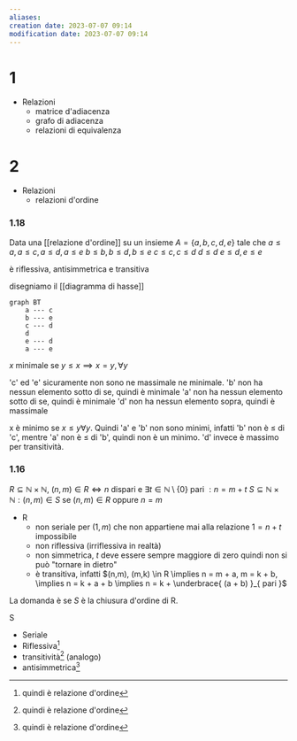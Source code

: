 ```yaml
---
aliases: 
creation date: 2023-07-07 09:14
modification date: 2023-07-07 09:14
---
```


# 1
- Relazioni
	- matrice d'adiacenza
	- grafo di adiacenza
	- relazioni di equivalenza

# 2
- Relazioni
	- relazioni d'ordine

### 1.18

Data una [[relazione d'ordine]] su un insieme $A = \{ a,b,c,d,e \}$ tale che
$a \leq a, a \leq c, a \leq d, a \leq e$
$b \leq b, b \leq d, b \leq e$
$c \leq c, c \leq d$
$d \leq d$
$e \leq d, e \leq e$

è riflessiva, antisimmetrica e transitiva

disegniamo il [[diagramma di hasse]]
```mermaid
graph BT
	a --- c
	b --- e
	c --- d
	d 
	e --- d
	a --- e
```

$x$ minimale se $y \leq x \implies x = y, \forall y$

'c' ed 'e' sicuramente non sono ne massimale ne minimale.
'b' non ha nessun elemento sotto di se, quindi è minimale
'a' non ha nessun elemento sotto di se, quindi è minimale
'd' non ha nessun elemento sopra, quindi è massimale

x è minimo se $x \leq y \forall y$.
Quindi 'a' e 'b' non sono minimi, infatti 'b' non è $\leq$ di 'c', mentre 'a' non è $\leq$ di 'b', quindi non è un minimo.
'd' invece è massimo per transitività. 

### 1.16
$R \subseteq \mathbb{N} \times \mathbb{N}$, $(n,m) \in R \iff n$ dispari e $\exists t \in \mathbb{N} \setminus \{ 0 \} \text{ pari } : n = m + t$
$S \subseteq \mathbb{N} \times \mathbb{N} : (n,m) \in S$ se $(n,m) \in R$ oppure $n = m$

- R
	- non seriale per $(1,m)$ che non appartiene mai alla relazione $1 = n + t$ impossibile
	- non riflessiva (irriflessiva in realtà)
	- non simmetrica, $t$ deve essere sempre maggiore di zero quindi non si può "tornare in dietro" 
	- è transitiva, infatti $(n,m), (m,k) \in R \implies n = m + a, m = k + b, \implies n = k + a + b \implies n = k + \underbrace{ (a + b) }_{ pari }$ 

La domanda è se $S$ è la chiusura d'ordine di R.

S
- Seriale
- Riflessiva[^1]
- transitività[^1] (analogo)
- antisimmetrica[^1]

[^1]: quindi è relazione d'ordine

